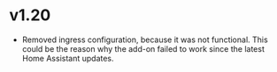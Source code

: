 # v1.20
- Removed ingress configuration, because it was not functional. This could be the reason why the add-on failed to work since the latest Home Assistant updates.
